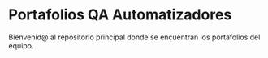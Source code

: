 # Portafolios QA Automatizadores

Bienvenid@ al repositorio principal donde se encuentran los portafolios del equipo.


